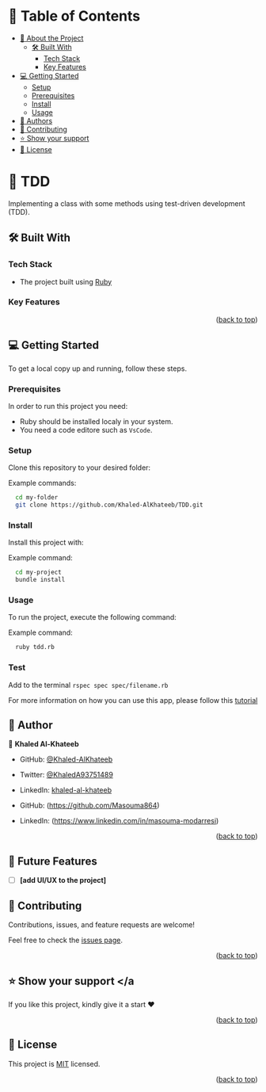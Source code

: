 <a name="readme-top"></a>

<!-- TABLE OF CONTENTS -->

# 📗 Table of Contents

- [📖 About the Project](#about-project)
  - [🛠 Built With](#built-with)
    - [Tech Stack](#tech-stack)
    - [Key Features](#key-features)
- [💻 Getting Started](#getting-started)
  - [Setup](#setup)
  - [Prerequisites](#prerequisites)
  - [Install](#install)
  - [Usage](#usage)
- [👥 Authors](#authors)
- [🤝 Contributing](#contributing)
- [⭐️ Show your support](#support)
- [📝 License](#license)

<!-- PROJECT DESCRIPTION -->

# 📖 TDD <a name="about-project"></a>

Implementing a class with some methods using test-driven development (TDD).

## 🛠 Built With <a name="built-with"></a>

### Tech Stack <a name="tech-stack"></a>

- The project built using <a href="https://www.ruby-lang.org/en/">Ruby</a>

<!-- Features -->

### Key Features <a name="key-features"></a>

<p align="right">(<a href="#readme-top">back to top</a>)</p>

<!-- GETTING STARTED -->

## 💻 Getting Started <a name="getting-started"></a>

To get a local copy up and running, follow these steps.

### Prerequisites

In order to run this project you need:

- Ruby should be installed localy in your system.
- You need a code editore such as `VsCode`.

### Setup

Clone this repository to your desired folder:

Example commands:

```sh
  cd my-folder
  git clone https://github.com/Khaled-AlKhateeb/TDD.git
```


### Install

Install this project with:

Example command:

```sh
  cd my-project
  bundle install
```

### Usage

To run the project, execute the following command:

Example command:

```sh
  ruby tdd.rb
```

### Test
Add to the terminal `rspec spec spec/filename.rb`

For more information on how you can use this app, please follow this [tutorial](https://www.youtube.com/watch?v=vkkgrhD6aXQ)

<!-- AUTHORS -->

## 👥 Author <a name="authors"></a>

👤 **Khaled Al-Khateeb**

- GitHub: [@Khaled-AlKhateeb](https://github.com/Khaled-AlKhateeb)
- Twitter: [@KhaledA93751489](https://twitter.com/KhaledA93751489)
- LinkedIn: [khaled-al-khateeb](https://www.linkedin.com/in/khaled-al-khateeb-3a1013247/)

- GitHub: (https://github.com/Masouma864)
- LinkedIn: (https://www.linkedin.com/in/masouma-modarresi)

<p align="right">(<a href="#readme-top">back to top</a>)</p>

<!-- CONTRIBUTING -->

## 🔭 Future Features <a name="future-features"></a>

- [ ] **[add UI/UX to the project]**

## 🤝 Contributing <a name="contributing"></a>

Contributions, issues, and feature requests are welcome!

Feel free to check the [issues page](https://github.com/Khaled-AlKhateeb/OOP_School_Library/issues).

<p align="right">(<a href="#readme-top">back to top</a>)</p>

<!-- SUPPORT -->

## ⭐️ Show your support <a name="support"></a

If you like this project, kindly give it a start ❤

<p align="right">(<a href="#readme-top">back to top</a>)</p>

<!-- LICENSE -->

## 📝 License <a name="license"></a>

This project is [MIT](./MIT.md) licensed.

<p align="right">(<a href="#readme-top">back to top</a>)</p>